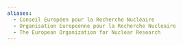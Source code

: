 ```yaml
---
aliases:
  - Conseil Européen pour la Recherche Nucléaire
  - Organisation Europeenne pour la Recherche Nucleaire
  - The European Organization for Nuclear Research
---
```

